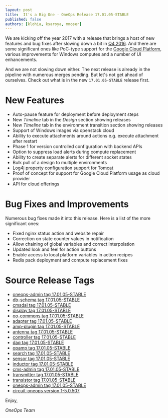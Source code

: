 ```yaml
---
layout: post
title:  It's a Big One - OneOps Release 17.01.05-STABLE
published: false
authors: [klohia, ksaroya, mmoser]
---
```


We are kicking off the year 2017 with a release that brings a host of new features and bug fixes after slowing down a bit in [Q4 2016](/general/blog/2016-12-28-oneops-releases-2016-q4.html). And there are
some significant ones like PoC-type support for the [Google Cloud Platform](https://cloud.google.com/), various
improvements for Windows computes and a number of UI enhancements.

And we are not slowing down either. The next release is already in the pipeline with numerous merges pending. But
let's not get ahead of ourselves. Check out what is in the new  `17.01.05-STABLE` release first.

<!--more-->


# New Features

- Auto-pause feature for deployment before deployment steps
- New _Timeline_ tab in the _Design_ section showing releases
- New _Timeline_ tab in the environment transition section showing releases
- Support of Windows images via openstack cloud
- Ability to execute attachments around actions e.g. execute attachment after restart
- Phase 1 for version controlled configuration with backend APIs
- Option to suppress load alerts during compute replacement
- Ability to create separate alerts for different socket states
- Bulk pull of a design to multiple environments
- Log4j property configuration support for Tomcat
- Proof of concept for support for Google Cloud Platform usage as cloud provider
- API for cloud offerings

# Bug Fixes and Improvements

Numerous bug fixes made it into this release. Here is a list of the more significant ones: 

- Fixed nginx status action and website repair
- Correction on state counter values in notification
- Allow chaining of global variables and correct interpolation
- Updated look and feel for action buttons
- Enable access to local platform variables in action recipes
- Redis pack deployment and compute replacement fixes

# Source Release Tags


- [oneops-admin tag 17.01.05-STABLE](https://github.com/oneops/oneops-admin/tree/17.01.05-STABLE)
- [db-schema tag 17.01.05-STABLE](https://github.com/oneops/db-schema/compare/17.01.05-STABLE)
- [cmsdal tag 17.01.05-STABLE](https://github.com/oneops/cmsdal/compare/17.01.05-STABLE)
- [display tag 17.01.05-STABLE](https://github.com/oneops/display/compare/17.01.05-STABLE)
- [oo-commons tag 17.01.05-STABLE](https://github.com/oneops/oo-commons/compare/17.01.05-STABLE)
- [adapter tag 17.01.05-STABLE](https://github.com/oneops/adapter/compare/17.01.05-STABLE)
- [amp-plugin tag 17.01.05-STABLE](https://github.com/oneops/amq-plugin/compare/17.01.05-STABLE)
- [antenna tag 17.01.05-STABLE](https://github.com/oneops/antenna/compare/17.01.05-STABLE)
- [controller tag 17.01.05-STABLE](https://github.com/oneops/controller/compare/17.01.05-STABLE)
- [daq tag 17.01.05-STABLE](https://github.com/oneops/daq/compare/17.01.05-STABLE)
- [opamp tag 17.01.05-STABLE](https://github.com/oneops/opamp/compare/17.01.05-STABLE)
- [search tag 17.01.05-STABLE](https://github.com/oneops/search/compare/17.01.05-STABLE)
- [sensor tag 17.01.05-STABLE](https://github.com/oneops/sensor/compare/17.01.05-STABLE)
- [inductor tag 17.01.05-STABLE](https://github.com/oneops/inductor/compare/17.01.05-STABLE)
- [cms-admin tag 17.01.05-STABLE](https://github.com/oneops/cms-admin/compare/17.01.05-STABLE)
- [transmitter tag 17.01.05-STABLE](https://github.com/oneops/transmitter/compare/17.01.05-STABLE)
- [transistor tag 17.01.05-STABLE](https://github.com/oneops/transistor/compare/17.01.05-STABLE)
- [oneops-admin tag 17.01.05-STABLE](https://github.com/oneops/oneops-admin/compare/17.01.05-STABLE)
- [circuit-oneops version 1-5.0.507](https://github.com/oneops/circuit-oneops-1/compare/circuit-oneops-1-5.0.507)

Enjoy,

_OneOps Team_
